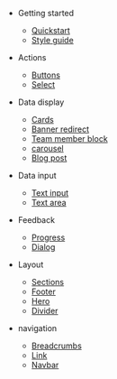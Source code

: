 
* Getting started

    * [Quickstart](/reference/installation.md)
    * [Style guide](/reference/style-guide.md)

* Actions

    * [Buttons](/components/actions/buttons.md)
    * [Select](/components/actions/dropdown.md)
    <!-- * [Modal](/components/actions/modal.md) -->

* Data display

    * [Cards](/Data-display/cards.md)
    * [Banner redirect](/Data-display/banner-redirect.md)
    * [Team member block](/Data-display/team-member.md)
    * [carousel](/Data-display/carousel.md)
    * [Blog post](/Data-display/blog-block.md)

* Data input

    * [Text input](/Data-input/input.md)
    * [Text area](/components/actions/textarea.md)

* Feedback
    * [Progress](/feedback/progress.md)
    * [Dialog](/feedback/dialog.md)
* Layout
    * [Sections](/layouts/sections.md)
    * [Footer](/layouts/footer.md)
    * [Hero](/layouts/hero.md)
    * [Divider](/layouts/divider.md)

* navigation
    * [Breadcrumbs](/Data-display/breadcrumbs.md)
    * [Link](/components/actions/link.md)
    * [Navbar](/layouts/navbar.md)